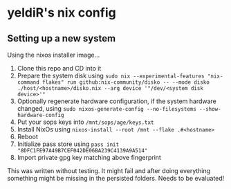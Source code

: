 # yeldiR's nix config
## Setting up a new system
Using the nixos installer image...

1. Clone this repo and CD into it
2. Prepare the system disk using `sudo nix --experimental-features "nix-command flakes" run github:nix-community/disko -- --mode disko ./host/<hostname>/disko.nix --arg device '"/dev/<system disk device>'"`
3. Optionally regenerate hardware configuration, if the system hardware changed, using `sudo nixos-generate-config --no-filesystems --show-hardware-config`
4. Put your sops keys into `/mnt/sops/age/keys.txt`
5. Install NixOs using `nixos-install --root /mnt --flake .#<hostname>`
6. Reboot
7. Initialize pass store using `pass init "8DFC1FE97A49B7CEF042DE06BA239C4139A9A514"`
8. Import private gpg key matching above fingerprint

This was written without testing. It might fail and after doing everything something might be missing in the persisted folders. Needs to be evaluated!